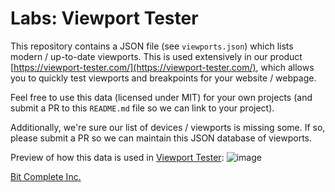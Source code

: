 # Labs: Viewport Tester
This repository contains a JSON file (see `viewports.json`) which lists modern / up-to-date viewports. This is used extensively in our product [https://viewport-tester.com/](https://viewport-tester.com/), which allows you to quickly test viewports and breakpoints for your website / webpage.

Feel free to use this data (licensed under MIT) for your own projects (and submit a PR to this `README.md` file so we can link to your project).

Additionally, we're sure our list of devices / viewports is missing some. If so, please submit a PR so we can maintain this JSON database of viewports.

Preview of how this data is used in [Viewport Tester](https://viewport-tester.com):
![image](https://github.com/user-attachments/assets/7cbabf12-3c2b-42d5-b412-b312b2d133be)

[Bit Complete Inc.](https://bitcomplete.io/)
